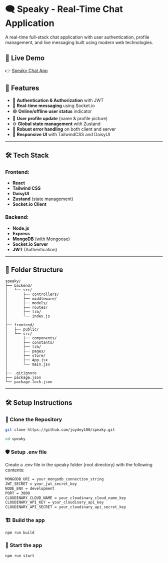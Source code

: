 # 🗨️ Speaky - Real-Time Chat Application

A real-time full-stack chat application with user authentication, profile management, and live messaging built using modern web technologies.

## 🔗 Live Demo

👉 [Speaky Chat App]("https://speaky-9qys.onrender.com")

## 🚀 Features

- 🔐 **Authentication & Authorization** with JWT
- 💬 **Real-time messaging** using Socket.io
- 🟢 **Online/offline user status** indicator
- 👤 **User profile update** (name & profile picture)
- ⚙️ **Global state management** with Zustand
- 🧠 **Robust error handling** on both client and server
- 📱 **Responsive UI** with TailwindCSS and DaisyUI

---

## 🛠️ Tech Stack

### Frontend:

- **React**
- **Tailwind CSS**
- **DaisyUI**
- **Zustand** (state management)
- **Socket.io Client**

### Backend:

- **Node.js**
- **Express**
- **MongoDB** (with Mongoose)
- **Socket.io Server**
- **JWT** (Authentication)

---

## 📁 Folder Structure

```
speaky/
├── backend/
│   └── src/
│       ├── controllers/
│       ├── middleware/
│       ├── models/
│       ├── routes/
│       ├── lib/
│       └── index.js
│
├── frontend/
│   ├── public/
│   └── src/
│       ├── components/
│       ├── constants/
│       ├── lib/
│       ├── pages/
│       ├── store/
│       ├── App.jsx
│       └── main.jsx
│
├── .gitignore
├── package.json
└── package-lock.json

```

---

## 🛠️ Setup Instructions

### 📁 Clone the Repository

```bash
git clone https://github.com/joydey100/speaky.git
```

```bash
cd speaky
```

### 🛡️ Setup .env file

Create a .env file in the speaky folder (root directory) with the following contents:

```bash
MONGODB_URI = your_mongodb_connection_string
JWT_SECRET = your_jwt_secret_key
NODE_ENV = development
PORT = 3000
CLOUDINARY_CLOUD_NAME = your_cloudinary_cloud_name_key
CLOUDINARY_API_KEY = your_cloudinary_api_key
CLOUDINARY_API_SECRET = your_cloudinary_api_secret_key
```

### 🏗️ Build the app

```bash
npm run build

```

### 🚀 Start the app

```bash
npm run start

```
